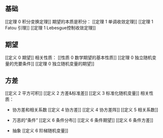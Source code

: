 ## 基础
[[定理 0 积分变换定理]]
期望的本质是积分：
[[定理 1 单调收敛定理]]
[[定理 1 Fatou 引理]]
[[定理 1 Lebesgue控制收敛定理]]

## 期望
[[定义 0 期望]]
相关性质：
[[性质 0 数学期望的基本性质]]
[[定理 0 独立随机变量的充要条件]]
[[定理 0 独立随机变量的期望]]

## 方差
[[定义 2 平方可积]]
[[定义 2 方差&标准差]]
[[定义 3 标准化随机变量]]
相关性质：


* 协方差和相关系数
[[定义 4 协方差]]
[[定义 4 协方差阵]]
[[定义 5 相关系数]]

* 万恶的“条件”
[[定义 6 条件分布]]
[[定义 6 条件期望]]
[[定义 6 条件方差]]

* 抽象
[[定义 6 阶梯随机变量]]
